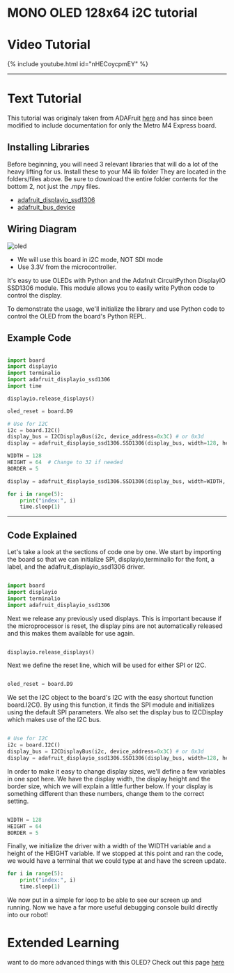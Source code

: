 # MONO OLED 128x64 i2C tutorial

# Video Tutorial

{% include youtube.html id="nHECoycpmEY" %}

***
# Text Tutorial
This tutorial was originaly taken from ADAFruit [here](https://learn.adafruit.com/monochrome-oled-breakouts/circuitpython-setup) and has since been modified to include documentation for only the Metro M4 Express board.

## Installing Libraries

Before beginning, you will need 3 relevant libraries that will do a lot of the heavy lifting for us. Install these to your M4 lib folder They are located in the folders/files above. Be sure to download the entire folder contents for the bottom 2, not just the .mpy files. 
* [adafruit_displayio_ssd1306](../../../circuit_python_libraries/lib/adafruit_displayio_ssd1306.mpy)
* [adafruit_bus_device](../../../circuit_python_libraries/lib/adafruit_bus_device/)

## Wiring Diagram
![oled](https://user-images.githubusercontent.com/101632496/187387302-fb97456a-efc9-4922-b8dd-6fb14d7c4ccb.png)
* We will use this board in i2C mode, NOT SDI mode
* Use 3.3V from the microcontroller. 

It's easy to use OLEDs with Python and the Adafruit CircuitPython DisplayIO SSD1306 module. This module allows you to easily write Python code to control the display.

To demonstrate the usage, we'll initialize the library and use Python code to control the OLED from the board's Python REPL.

## Example Code
```python

import board
import displayio
import terminalio
import adafruit_displayio_ssd1306
import time

displayio.release_displays()

oled_reset = board.D9

# Use for I2C
i2c = board.I2C()
display_bus = I2CDisplayBus(i2c, device_address=0x3C) # or 0x3d
display = adafruit_displayio_ssd1306.SSD1306(display_bus, width=128, height=32)

WIDTH = 128
HEIGHT = 64  # Change to 32 if needed
BORDER = 5

display = adafruit_displayio_ssd1306.SSD1306(display_bus, width=WIDTH, height=HEIGHT)

for i in range(5):
    print("index:", i)
    time.sleep(1)

```

***

## Code Explained

Let's take a look at the sections of code one by one. We start by importing the board so that we can initialize SPI, displayio,terminalio for the font, a label, and the adafruit_displayio_ssd1306 driver.
```python

import board
import displayio
import terminalio
import adafruit_displayio_ssd1306
```

Next we release any previously used displays. This is important because if the microprocessor is reset, the display pins are not automatically released and this makes them available for use again.

```python

displayio.release_displays()
```
Next we define the reset line, which will be used for either SPI or I2C.

```python

oled_reset = board.D9
```

We set the I2C object to the board's I2C with the easy shortcut function board.I2C(). By using this function, it finds the SPI module and initializes using the default SPI parameters. We also set the display bus to I2CDisplay which makes use of the I2C bus.

```python

# Use for I2C
i2c = board.I2C()
display_bus = I2CDisplayBus(i2c, device_address=0x3C) # or 0x3d
display = adafruit_displayio_ssd1306.SSD1306(display_bus, width=128, height=32)
```

In order to make it easy to change display sizes, we'll define a few variables in one spot here. We have the display width, the display height and the border size, which we will explain a little further below. If your display is something different than these numbers, change them to the correct setting.

```python

WIDTH = 128
HEIGHT = 64    
BORDER = 5
```

Finally, we initialize the driver with a width of the WIDTH variable and a height of the HEIGHT variable. If we stopped at this point and ran the code, we would have a terminal that we could type at and have the screen update.

```python
for i in range(5):
    print("index:", i)
    time.sleep(1)
```

We now put in a simple for loop to be able to see our screen up and running. Now we have a far more useful debugging console build directly into our robot! 


# Extended Learning
want to do more advanced things with this OLED? Check out this page [here](https://learn.adafruit.com/circuitpython-display-support-using-displayio)
